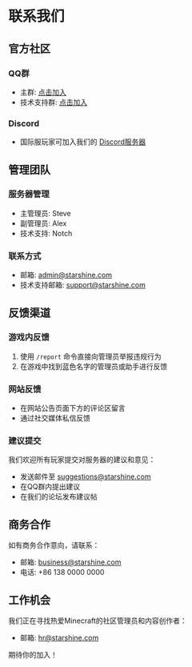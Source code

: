 # 联系我们

## 官方社区

### QQ群
- 主群: [点击加入](https://qm.qq.com/q/yCemxvimCQ)
- 技术支持群: [点击加入](https://qm.qq.com/q/another-group)

### Discord
- 国际服玩家可加入我们的 [Discord服务器](https://discord.gg/starshine)

## 管理团队

### 服务器管理
- 主管理员: Steve
- 副管理员: Alex
- 技术支持: Notch

### 联系方式
- 邮箱: admin@starshine.com
- 技术支持邮箱: support@starshine.com

## 反馈渠道

### 游戏内反馈
1. 使用 `/report` 命令直接向管理员举报违规行为
2. 在游戏中找到蓝色名字的管理员或助手进行反馈

### 网站反馈
- 在网站公告页面下方的评论区留言
- 通过社交媒体私信反馈

### 建议提交
我们欢迎所有玩家提交对服务器的建议和意见：
- 发送邮件至 suggestions@starshine.com
- 在QQ群内提出建议
- 在我们的论坛发布建议帖

## 商务合作

如有商务合作意向，请联系：
- 邮箱: business@starshine.com
- 电话: +86 138 0000 0000

## 工作机会

我们正在寻找热爱Minecraft的社区管理员和内容创作者：
- 邮箱: hr@starshine.com

期待你的加入！